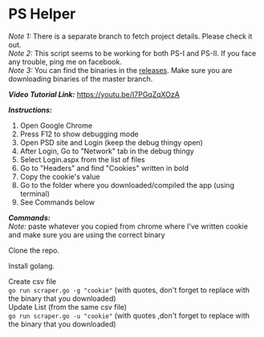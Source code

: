 # PS Helper  
_Note 1:_ There is a separate branch to fetch project details. Please check it out.  
_Note 2:_ This script seems to be working for both PS-I and PS-II. If you face any trouble, ping me on facebook.  
_Note 3:_ You can find the binaries in the [releases](https://github.com/rutvora/PS_Helper/releases/tag/master_03062021). Make sure you are downloading binaries of the master branch.  

**_Video Tutorial Link:_** https://youtu.be/I7PGqZqXOzA  

**_Instructions:_**
1. Open Google Chrome
2. Press F12 to show debugging mode
3. Open PSD site and Login (keep the debug thingy open)
4. After Login, Go to "Network" tab in the debug thingy
5. Select Login.aspx from the list of files
6. Go to "Headers" and find "Cookies" written in bold
7. Copy the cookie's value
8. Go to the folder where you downloaded/compiled the app (using terminal)
9. See Commands below

**_Commands:_**  
_Note:_ paste whatever you copied from chrome where I've written cookie and make sure you are using the correct binary  

Clone the repo.

Install golang.

Create csv file  
`go run scraper.go -g "cookie"` (with quotes, don't forget to replace <binary> with the binary that you downloaded)  
Update List (from the same csv file)  
`go run scraper.go -u "cookie"` (with quotes ,don't forget to replace <binary> with the binary that you downloaded)
 
